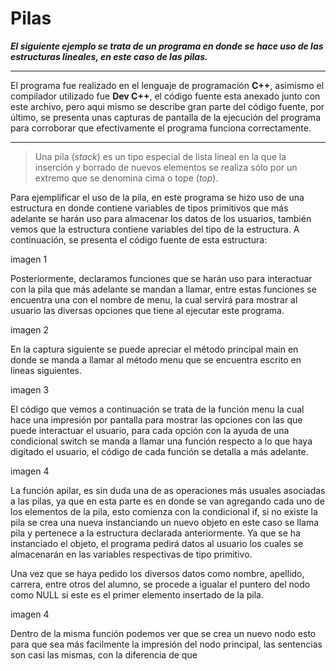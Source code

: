 # Pilas

***El siguiente ejemplo se trata de un programa en donde se hace uso de las estructuras lineales, en este caso de las pilas.***

------------

El programa fue realizado en el lenguaje de programación **C++**, asimismo el compilador utilizado fue **Dev C++**, el código fuente esta anexado junto con este archivo, pero aqui mismo se describe gran parte del código fuente, por último, se presenta unas capturas de pantalla de la ejecución del programa para corroborar que efectivamente el programa funciona correctamente.

------------

> Una pila  (*stack*)  es  un  tipo  especial  de  lista  lineal  en  la  que  la  inserción  y  borrado  de  nuevos  elementos  se  realiza  sólo por un extremo que se denomina cima o tope (*top*).

Para ejemplificar el uso de la pila, en este programa se hizo uso de una estructura en donde contiene variables de tipos primitivos que más adelante se harán uso para almacenar los datos de los usuarios, también vemos que la estructura contiene variables del tipo de la estructura.
A continuación, se presenta el código fuente de esta estructura:

imagen 1

Posteriormente, declaramos funciones que se harán uso para interactuar con la pila que más adelante se mandan a llamar, entre estas funciones se encuentra una con el nombre de menu, la cual servirá para mostrar al usuario las diversas opciones que tiene al ejecutar este programa.

imagen 2

En la captura siguiente se puede apreciar el método principal main en donde se manda a llamar al método menu que se encuentra escrito en lineas siguientes.

imagen 3

El código que vemos a continuación se trata de la función menu la cual hace una impresión por pantalla para mostrar las opciones con las que puede interactuar el usuario, para cada opción con la ayuda de una condicional switch se manda a llamar una función respecto a lo que haya digitado el usuario, el código de cada función se detalla a más adelante.

imagen 4

La función apilar, es sin duda una de as operaciones más usuales asociadas a las pilas, ya que en esta parte es en donde se van agregando cada uno de los elementos de la pila, esto comienza con la condicional if, si no existe la pila se crea una nueva instanciando un nuevo objeto en este caso se llama pila y pertenece a la estructura declarada anteriormente.
Ya que se ha instanciado el objeto, el programa pedirá datos al usuario los cuales se almacenarán en las variables respectivas de tipo primitivo.

Una vez que se haya pedido los diversos datos como nombre, apellido, carrera, entre otros del alumno, se procede a  igualar el puntero del nodo como NULL si este es el primer elemento insertado de la pila.

imagen 4

Dentro de la misma función podemos ver que se crea un nuevo nodo esto para que sea más facilmente la impresión del nodo principal, las sentencias son casi las mismas, con la diferencia de que 
